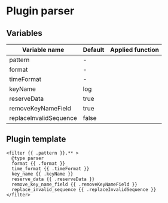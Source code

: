 # Plugin parser
## Variables
| Variable name | Default | Applied function |
|---|---|---|
| pattern | - |  |
| format | - |  |
| timeFormat | - |  |
| keyName | log |  |
| reserveData | true |  |
| removeKeyNameField | true |  |
| replaceInvalidSequence | false |  |
## Plugin template
```
<filter {{ .pattern }}.** >
  @type parser
  format {{ .format }}
  time_format {{ .timeFormat }}
  key_name {{ .keyName }}
  reserve_data {{ .reserveData }}
  remove_key_name_field {{ .removeKeyNameField }}
  replace_invalid_sequence {{ .replaceInvalidSequence }}
</filter>

```